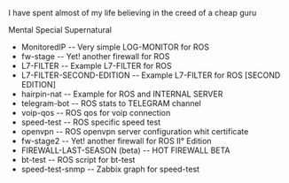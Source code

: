 I have spent almost of my life believing in the creed of a cheap guru

Mental Special Supernatural

- MonitoredIP -- Very simple LOG-MONITOR for ROS
- fw-stage -- Yet! another firewall for ROS
- L7-FILTER -- Example L7-FILTER for ROS
- L7-FILTER-SECOND-EDITION -- Example L7-FILTER for ROS [SECOND EDITION]
- hairpin-nat -- Example for ROS and INTERNAL SERVER 
- telegram-bot -- ROS  stats to TELEGRAM channel
- voip-qos -- ROS qos for voip connection
- speed-test -- ROS specific speed test 
- openvpn -- ROS openvpn server configuration whit certificate 
- fw-stage2 -- Yet! another firewall for ROS II° Edition
- FIREWALL-LAST-SEASON (beta)  -- HOT FIREWALL BETA 
- bt-test -- ROS script for bt-test
- speed-test-snmp  -- Zabbix graph for speed-test
